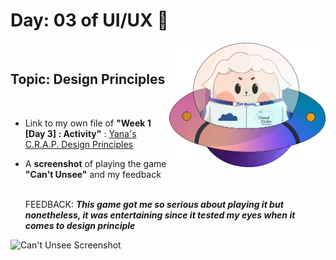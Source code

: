 # Day: 03 of UI/UX 💖

<img align="right" width="250px" src="../../assets/alf/alf-ufo.png">
<br/>

## Topic: Design Principles

<br/>

- Link to my own file of **"Week 1 [Day 3] : Activity"** : [Yana's C.R.A.P. Design Principles](https://www.figma.com/file/fczMKJ58lI4ku0C8Qs2uN0/Week-1-%5BDay-3%5D-%3A-Activity-(Community)?type=design&node-id=202%3A38&mode=design&t=dRlhZghlXDbV5sPW-1)
  <br/>
- A **screenshot** of playing the game **"Can't Unsee"** and my feedback

  <br/> FEEDBACK: **_This game got me so serious about playing it but nonetheless, it was entertaining since it tested my eyes when it comes to design principle_**
<img width="1552" alt="Can't Unsee Screenshot" src="https://github.com/yana16-afk/AWSCC-CodeQuest-UI-UX/assets/116958231/106869ef-7410-4c2b-b1c2-3a44b7bf963e">

